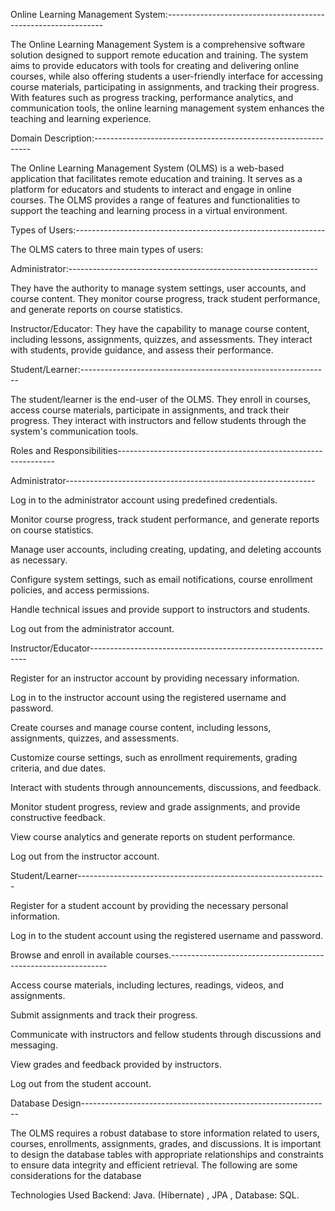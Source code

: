 Online Learning Management System:--------------------------------------------------------------


The Online Learning Management System is a comprehensive software solution designed to support remote education and training. The system aims to provide educators with tools for creating and delivering online courses, while also offering students a user-friendly interface for accessing course materials, participating in assignments, and tracking their progress. With features such as progress tracking, performance analytics, and communication tools, the online learning management system enhances the teaching and learning experience.

Domain Description:--------------------------------------------------------------


The Online Learning Management System (OLMS) is a web-based application that facilitates remote education and training. It serves as a platform for educators and students to interact and engage in online courses. The OLMS provides a range of features and functionalities to support the teaching and learning process in a virtual environment.

Types of Users:--------------------------------------------------------------

The OLMS caters to three main types of users:



Administrator:--------------------------------------------------------------

They have the authority to manage system settings, user accounts, and course content. They monitor course progress, track student performance, and generate reports on course statistics.

Instructor/Educator:
They have the capability to manage course content, including lessons, assignments, quizzes, and assessments. They interact with students, provide guidance, and assess their performance.

Student/Learner:--------------------------------------------------------------

The student/learner is the end-user of the OLMS. They enroll in courses, access course materials, participate in assignments, and track their progress. They interact with instructors and fellow students through the system's communication tools.

Roles and Responsibilities--------------------------------------------------------------

Administrator--------------------------------------------------------------

Log in to the administrator account using predefined credentials.

Monitor course progress, track student performance, and generate reports on course statistics.

Manage user accounts, including creating, updating, and deleting accounts as necessary.

Configure system settings, such as email notifications, course enrollment policies, and access permissions.

Handle technical issues and provide support to instructors and students.

Log out from the administrator account.

Instructor/Educator--------------------------------------------------------------


Register for an instructor account by providing necessary information.

Log in to the instructor account using the registered username and password.

Create courses and manage course content, including lessons, assignments, quizzes, and assessments.

Customize course settings, such as enrollment requirements, grading criteria, and due dates.

Interact with students through announcements, discussions, and feedback.

Monitor student progress, review and grade assignments, and provide constructive feedback.

View course analytics and generate reports on student performance.

Log out from the instructor account.

Student/Learner--------------------------------------------------------------


Register for a student account by providing the necessary personal information.

Log in to the student account using the registered username and password.

Browse and enroll in available courses.--------------------------------------------------------------


Access course materials, including lectures, readings, videos, and assignments.

Submit assignments and track their progress.

Communicate with instructors and fellow students through discussions and messaging.

View grades and feedback provided by instructors.

Log out from the student account.

Database Design--------------------------------------------------------------

The OLMS requires a robust database to store information related to users, courses, enrollments, assignments, grades, and discussions. It is important to design the database tables with appropriate relationships and constraints to ensure data integrity and efficient retrieval. The following are some considerations for the database


Technologies Used Backend: Java. (Hibernate) , JPA , Database: SQL.
